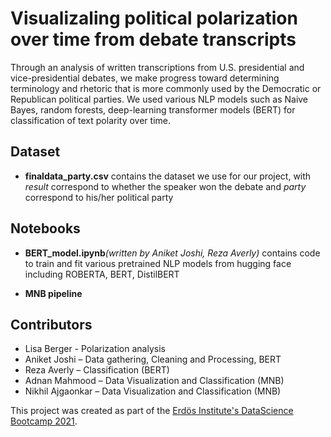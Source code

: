 # Visualizaling political polarization over time from debate transcripts

Through an analysis of written transcriptions from U.S. presidential and vice-presidential debates, we make progress toward determining terminology and rhetoric that is more commonly used by the Democratic or Republican political parties. We used various NLP models such as Naive Bayes, random forests, deep-learning transformer models (BERT) for classification of text polarity over time.

## Dataset
- **finaldata_party.csv** contains the dataset we use for our project, with _result_ correspond to whether the speaker won the debate and _party_ correspond to his/her political party 

## Notebooks

- **BERT_model.ipynb**_(written by Aniket Joshi, Reza Averly)_ contains code to train and fit various pretrained NLP models from hugging face including ROBERTA, BERT, DistilBERT

- **MNB pipeline**





## Contributors
- Lisa Berger - Polarization analysis
- Aniket Joshi – Data gathering, Cleaning and Processing, BERT
- Reza Averly – Classification (BERT)
- Adnan Mahmood – Data Visualization and Classification (MNB)
- Nikhil Ajgaonkar – Data Visualization and Classification (MNB)


This project was created as part of the [Erdös Institute's DataScience Bootcamp 2021](https://www.erdosinstitute.org/code).
